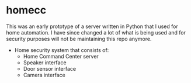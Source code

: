 # homecc
This was an early prototype of a server written in Python that I used for home automation. 
I have since changed a lot of what is being used and for security purposes will not be maintaining this repo anymore.


* Home security system that consists of:
    - Home Command Center server
    - Speaker interface
    - Door sensor interface
    - Camera interface

